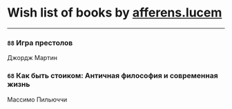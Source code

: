 # Wish list of books by [afferens.lucem](http://vk.com/id196071655)
---

### `88` Игра престолов
Джордж Мартин

### `68` Как быть стоиком: Античная философия и современная жизнь
Массимо Пильюччи

